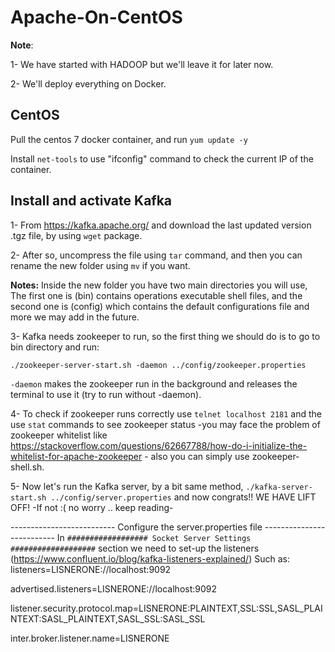 # Apache-On-CentOS

**Note**: 

1- We have started with HADOOP but we'll leave it for later now.

2- We'll deploy everything on Docker.

## CentOS
Pull the centos 7 docker container, and run `yum update -y` 

Install `net-tools` to use "ifconfig" command to check the current IP of the container.

## Install and activate Kafka
1- From https://kafka.apache.org/ and download the last updated version .tgz file, by using `wget` package.

2- After so, uncompress the file using `tar` command, and then you can rename the new folder using `mv` if you want.

**Notes:** Inside the new folder you have two main directories you will use, The first one is (bin) contains operations executable shell files, and the second one is (config) which contains the default configurations file and more we may add in the future.

3- Kafka needs zookeeper to run, so the first thing we should do is to go to bin directory and run: 

`./zookeeper-server-start.sh -daemon ../config/zookeeper.properties` 

`-daemon` makes the zookeeper run in the background and releases the terminal to use it (try to run without -daemon).

4- To check if zookeeper runs correctly use `telnet localhost 2181` and the use `stat` commands to see zookeeper status -you may face the problem of zookeeper whitelist like https://stackoverflow.com/questions/62667788/how-do-i-initialize-the-whitelist-for-apache-zookeeper - also you can simply use zookeeper-shell.sh.

5- Now let's run the Kafka server, by a bit same method, `./kafka-server-start.sh ../config/server.properties` and now congrats!! WE HAVE LIFT OFF! -If not :( no worry .. keep reading-

-------------------------- Configure the server.properties file --------------------------
In `################## Socket Server Settings ###################` section we need to set-up the listeners (https://www.confluent.io/blog/kafka-listeners-explained/)
Such as: 
listeners=LISNERONE://localhost:9092

advertised.listeners=LISNERONE://localhost:9092

listener.security.protocol.map=LISNERONE:PLAINTEXT,SSL:SSL,SASL_PLAINTEXT:SASL_PLAINTEXT,SASL_SSL:SASL_SSL

inter.broker.listener.name=LISNERONE
